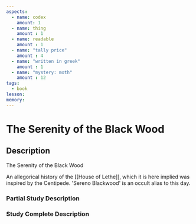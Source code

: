 ```yaml
---
aspects: 
  - name: codex
    amount: 1
  - name: thing
    amount : 1
  - name: readable
    amount : 1
  - name: "tally price"
    amount : 4
  - name: "written in greek"
    amount : 1
  - name: "mystery: moth"
    amount : 12
tags:
  - book
lesson: 
memory: 
---
```


# The Serenity of the Black Wood

## Description
The Serenity of the Black Wood

An allegorical history of the [[House of Lethe]], which it is here implied was inspired by the Centipede. 'Sereno Blackwood' is an occult alias to this day.
### Partial Study Description

### Study Complete Description
